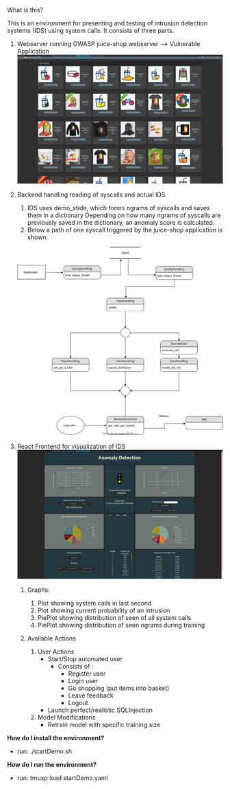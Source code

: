 

What is this?
    
This is an environment for presenting and testing of intrusion detection systems (IDS) using system calls.
It consists of three parts.
    
1. Webserver running OWASP juice-shop webserver --> Vulnerable Application
    ![OWASP Juice Shop](/images/JuiceShop2.png)

2. Backend handling reading of syscalls and actual IDS

    1. IDS uses demo_stide, which forms ngrams of syscalls and saves them in a dictionary
        Depending on how many ngrams of syscalls are previously saved in the dictionary,
        an anomaly score is calculated.
    2. Below a path of one syscall triggered by the juice-shop application is shown.
        
    ![Path of a System-Call](/Explanations/syscall_dataflow.svg)

3. React Frontend for visualization of IDS 
    ![OWASP Juice Shop](/images/Dashboard.png)

    1. Graphs:

        1. Plot showing system calls in last second
        2. Plot showing current probability of an intrusion 
        3. PiePlot showing distribution of seen of all system calls
        4. PiePlot showing distribution of seen ngrams during training

    2. Available Actions

        1. User Actions
            * Start/Stop automated user 
                * Consists of :
                    * Register user 
                    * Login user
                    * Go shopping (put items into basket)
                    * Leave feedback
                    * Logout 
            * Launch perfect/realistic SQLInjection
        2. Model Modifications
            * Retrain model with specific training size

**How do I install the environment?**
* run: ./startDemo.sh

**How do I run the environment?**
* run: tmuxp load startDemo.yaml

